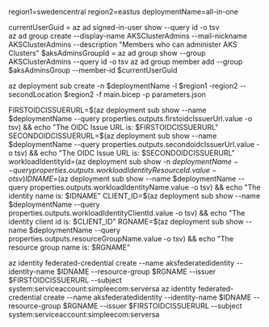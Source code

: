 region1=swedencentral
region2=eastus
deploymentName=all-in-one

currentUserGuid = az ad signed-in-user show --query id -o tsv  
az ad group create --display-name AKSClusterAdmins --mail-nickname AKSClusterAdmins --description "Members who can administer AKS Clusters"
$aksAdminsGroupId = az ad group show --group AKSClusterAdmins --query id -o tsv
az ad group member add --group $aksAdminsGroup --member-id $currentUserGuid

az deployment sub create -n $deploymentName -l $region1 -region2 --secondLocation $region2 -f main.bicep -p parameters.json

FIRSTOIDCISSUERURL=$(az deployment sub show --name $deploymentName --query properties.outputs.firstoidcIssuerUrl.value -o tsv) && echo "The OIDC Issue URL is: $FIRSTOIDCISSUERURL"
SECONDOIDCISSUERURL=$(az deployment sub show --name $deploymentName --query properties.outputs.secondoidcIssuerUrl.value -o tsv) && echo "The OIDC Issue URL is: $SECONDOIDCISSUERURL"
workloadIdentityId=(az deployment sub show -n $deploymentName  --query properties.outputs.workloadIdentityResourceId.value -o tsv)
IDNAME=$(az deployment sub show --name $deploymentName --query properties.outputs.workloadIdentityName.value -o tsv) && echo "The identity name  is: $IDNAME"
CLIENT_ID=$(az deployment sub show --name $deploymentName --query properties.outputs.workloadIdentityClientId.value -o tsv) && echo "The identity client id is: $CLIENT_ID"
RGNAME=$(az deployment sub show --name $deploymentName --query properties.outputs.resourceGroupName.value -o tsv) && echo "The resource group name is: $RGNAME"


az identity federated-credential create --name aksfederatedidentity --identity-name $IDNAME --resource-group $RGNAME --issuer $FIRSTOIDCISSUERURL --subject system:serviceaccount:simpleecom:serversa
az identity federated-credential create --name aksfederatedidentity --identity-name $IDNAME --resource-group $RGNAME --issuer $FIRSTOIDCISSUERURL --subject system:serviceaccount:simpleecom:serversa